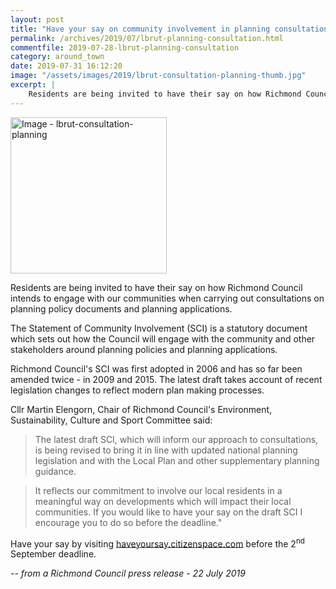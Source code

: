 ```yaml
---
layout: post
title: "Have your say on community involvement in planning consultations"
permalink: /archives/2019/07/lbrut-planning-consultation.html
commentfile: 2019-07-28-lbrut-planning-consultation
category: around_town
date: 2019-07-31 16:12:20
image: "/assets/images/2019/lbrut-consultation-planning-thumb.jpg"
excerpt: |
    Residents are being invited to have their say on how Richmond Council intends to engage with our communities when carrying out consultations on planning policy documents and planning applications.
---
```

<a href="/assets/images/2019/lbrut-consultation-planning.jpg" title="Click for a larger image"><img src="/assets/images/2019/lbrut-consultation-planning-thumb.jpg" width="250" alt="Image - lbrut-consultation-planning"  class="photo right"/></a>

Residents are being invited to have their say on how Richmond Council intends to engage with our communities when carrying out consultations on planning policy documents and planning applications.

The Statement of Community Involvement (SCI) is a statutory document which sets out how the Council will engage with the community and other stakeholders around planning policies and planning applications.

Richmond Council's SCI was first adopted in 2006 and has so far been amended twice - in 2009 and 2015. The latest draft takes account of recent legislation changes to reflect modern plan making processes.

Cllr Martin Elengorn, Chair of Richmond Council's Environment, Sustainability, Culture and Sport Committee said:

> The latest draft SCI, which will inform our approach to consultations, is being revised to bring it in line with updated national planning legislation and with the Local Plan and other supplementary planning guidance.

> It reflects our commitment to involve our local residents in a meaningful way on developments which will impact their local communities. If you would like to have your say on the draft SCI I encourage you to do so before the deadline."

Have your say by visiting [haveyoursay.citizenspace.com](https://haveyoursay.citizenspace.com/richmondecs/consultation-on-statement-of-community-involvement/consult_view/) before the 2<sup>nd</sup> September deadline.

<cite>-- from a Richmond Council press release - 22 July 2019</cite>
